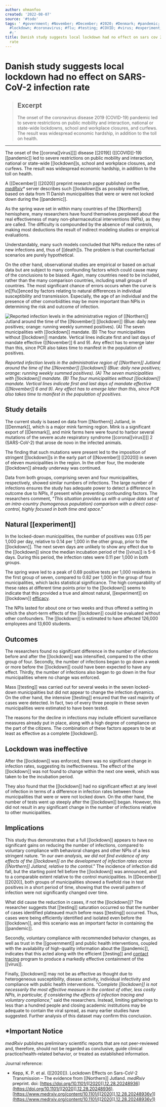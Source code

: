 ```yaml
---
author: ohmanfoo
created: '2022-08-07'
source: '#todo'
tags: ' #government; #November; #December; #2020; #Denmark; #pandemic; #2019; #death;
  #lockdown; #coronavirus; #flu; #testing; #COVID; #virus; #experiment; #Northern;
  #;'
title: Danish study suggests local lockdown had no effect on sars cov 2 infection
  rate
---
```


# Danish study suggests local lockdown had no effect on SARS-CoV-2 infection rate

> ## Excerpt
> The onset of the coronavirus disease 2019 (COVID-19) pandemic led to severe restrictions on public mobility and interaction, national or state-wide lockdowns, school and workplace closures, and curfews. The result was widespread economic hardship, in addition to the toll on health.

---
The onset of the [[corona[[virus]]]] disease [[2019]] ([[COVID]]-19) [[pandemic]] led to severe restrictions on public mobility and interaction, national or state-wide [[lockdown]]s, school and workplace closures, and curfews. The result was widespread economic hardship, in addition to the toll on health.

A [[December]] [[2020]] preprint research paper published on the _[medRxiv](https://www.medrxiv.org/content/10.1101/[[2020]].12.28.20248936v1)\*_ server describes such [[lockdown]]s as possibly ineffective, based on data from 11 Danish municipalities that were or were not locked down during the [[pandemic]].

As the spring wave set in within many countries of the [[Northern]] hemisphere, many researchers have found themselves perplexed about the real effectiveness of many non-pharmaceutical interventions (NPIs), as they are called. The difficulty is compounded by the absence of real controls, making most deductions the result of indirect modeling studies or empirical evaluations.

Understandably, many such models concluded that NPIs reduce the rates of new infections and, thus of [[death]]s. The problem is that counterfactual scenarios are purely hypothetical.

On the other hand, observational studies are empirical or based on actual data but are subject to many confounding factors which could cause many of the conclusions to be biased. Again, many countries need to be included, rather than the many comparison countries, including small groups of countries. The most significant chance of errors occurs when the curve is in[[flu]]enced by factors relating to natural differences in individual susceptibility and transmission. Especially, the age of an individual and the presence of other comorbidities may be more important than NPIs in determining the risk and outcome of infection.

![Reported infection levels in the administrative region of [[Northern]] Jutland around the time of the [[November]] [[lockdown]] (Blue: daily new positives; orange: running weekly summed positives). (A) The seven municipalities with [[lockdown]] mandate. (B) The four municipalities without [[lockdown]] mandate. Vertical lines indicate first and last days of mandate effective ([[November]] 6 and 9). Any effect has to emerge later than this, since PCR also takes time to manifest in the population of positives.](https://d2jx2rerrg6sh3.cloudfront.net/image-handler/picture/2021/1/123re.jpg "Reported infection levels in the administrative region of [[Northern]] Jutland around the time of the [[November]] [[lockdown]] (Blue: daily new positives; orange: running weekly summed positives). (A) The seven municipalities with [[lockdown]] mandate. (B) The four municipalities without [[lockdown]] mandate. Vertical lines indicate first and last days of mandate effective ([[November]] 6 and 9). Any effect has to emerge later than this, since PCR also takes time to manifest in the population of positives.")

_Reported infection levels in the administrative region of [[Northern]] Jutland around the time of the [[November]] [[lockdown]] (Blue: daily new positives; orange: running weekly summed positives). (A) The seven municipalities with [[lockdown]] mandate. (B) The four municipalities without [[lockdown]] mandate. Vertical lines indicate first and last days of mandate effective ([[November]] 6 and 9). Any effect has to emerge later than this, since PCR also takes time to manifest in the population of positives._

## Study details

The current study is based on data from [[Northern]] Jutland, in [[Denmark]], which is a major mink farming region. Mink is a significant export of [[Denmark]], and mink farms here were found to harbor several mutations of the severe acute respiratory syndrome [[corona[[virus]]]] 2 (SARS-CoV-2) that arose de novo in the infected animals.

The finding that such mutations were present led to the imposition of stringent [[lockdown]]s in the early part of [[November]] [[2020]] in seven of eleven municipalities in the region. In the other four, the moderate [[lockdown]] already underway was continued.

Data from both groups, comprising seven and four municipalities, respectively, showed similar numbers of infections. The large number of infections ensures the study has adequate power to detect a difference in outcome due to NPIs, if present while preventing confounding factors. The researchers comment, “_This situation provides us with a unique data set of an intra-country (homogenous population) comparison with a direct case-control, highly focused in both time and space_.”

## Natural [[experiment]]

In the locked-down municipalities, the number of positives was 0.15 per 1,000 per day, relative to 0.14 per 1,000 in the other group, prior to the [[lockdown]]. The next seven days are unlikely to show any effect due to the [[lockdown]] since the median incubation period of the [[virus]] is 5-6 days. During this period, the infection rates were 0.11 per 1,000 in both groups.

The spring wave led to a peak of 0.69 positive tests per 1,000 residents in the first group of seven, compared to 0.82 per 1,000 in the group of four municipalities, which lacks statistical significance. The high comparability of these rates at different time points prior to the [[lockdown]] seems to indicate that this provided a true and almost natural, [[experiment]] on [[lockdown]] [efficacy](https://www.news-medical.net/health/What-Does-Efficacy-Mean.aspx).

The NPIs lasted for about one or two weeks and thus offered a setting in which the short-term effects of the [[lockdown]] could be evaluated without other confounders. The [[lockdown]] is estimated to have affected 126,000 employees and 13,600 students.

## Outcomes

The researchers found no significant difference in the number of infections before and after the [[lockdown]] was intensified, compared to the other group of four. Secondly, the number of infections began to go down a week or more before the [[lockdown]] could have been expected to have any effect. Thirdly, the number of infections also began to go down in the four municipalities where no change was enforced.

Mass [[testing]] was carried out for several weeks in the seven locked-down municipalities but did not appear to change the infection dynamics. On the other hand, the intensive [[testing]] ensured that the vast majority of cases were detected. In fact, two of every three people in these seven municipalities were estimated to have been tested.

The reasons for the decline in infections may include efficient surveillance measures already put in place, along with a high degree of compliance on the part of the citizens. The combination of these factors appears to be at least as effective as a complete [[lockdown]].

## Lockdown was ineffective

After the [[lockdown]] was enforced, there was no significant change in infection rates, suggesting its ineffectiveness. The effect of the [[lockdown]] was not found to change within the next one week, which was taken to be the incubation period.

They also found that the [[lockdown]] had no significant effect at any level of infection in terms of a difference in infection rates between those municipalities that were or were not locked down. On the other hand, the number of tests went up steeply after the [[lockdown]] began. However, this did not result in any significant change in the number of infections relative to other municipalities.

## Implications

This study thus demonstrates that a full [[lockdown]] appears to have no significant gains on reducing the number of infections, compared to voluntary compliance with behavioral changes and other NPIs of a less stringent nature. “_In our own analysis, we did not find evidence of any effects of the [[lockdown]] on the development of infection rates across [[Northern]] Jutland, relative to the control_.” The incidence of infection did fall, but the starting point fell before the [[lockdown]] was announced, and to a comparable extent relative to the control municipalities. In [[December]] [[2020]], both groups of municipalities showed a fivefold rise in test positives in a short period of time, showing that the overall pattern of infection were not significantly changed over time.

What did cause the reduction in cases, if not the [[lockdown]]? The researcher suggests that [[testing]] saturation occurred so that the number of cases identified plateaued much before mass [[testing]] occurred. Thus, cases were being efficiently identified and isolated even before the [[lockdown]], and this scenario was an important factor in containing the [[pandemic]].

Secondly, voluntary compliance with recommended behavior changes, as well as trust in the [[government]] and public health interventions, coupled with the availability of high-quality information about the [[pandemic]], indicates that this acted along with the efficient [[testing]] and [contact tracing](https://www.news-medical.net/health/How-does-Contact-Tracing-Work.aspx) program to produce a markedly effective containment of the [[virus]].

Finally, [[lockdown]] may not be as effective as thought due to heterogeneous susceptibility, disease activity, individual infectivity and compliance with public health interventions. “_Complete [[lockdown]] is not necessarily the most effective measure in the context of other, less costly NPIs, in particular, if considering the effects of infection tracing and voluntary compliance_,” said the researchers. Instead, limiting gatherings to less than a hundred people and closing academic institutions may be adequate to contain the viral spread, as many earlier studies have suggested. Further analysis of this dataset may confirm this conclusion.

## \*Important Notice

_medRxiv_ publishes preliminary scientific reports that are not peer-reviewed and, therefore, should not be regarded as conclusive, guide clinical practice/health-related behavior, or treated as established information.

Journal reference:

-   Kepp, K. P. et al. ([[2020]]). Lockdown Effects on Sars-CoV-2 Transmission – The evidence from [[Northern]] Jutland. _medRxiv_ preprint. doi: [https://doi.org/10.1101/[[2020]].12.28.20248936](https://doi.org/10.1101/[[2020]].12.28.20248936). [https://www.medrxiv.org/content/10.1101/[[2020]].12.28.20248936v1](https://www.medrxiv.org/content/10.1101/[[2020]].12.28.20248936v1)